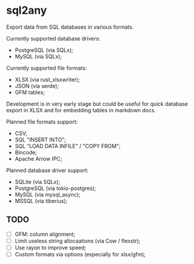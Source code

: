 # sql2any
Export data from SQL databases in various formats.

Currently supported database drivers:

- PostgreSQL (via SQLx);
- MySQL (via SQLx);

Currently supported file formats:

- XLSX (via rust_xlsxwriter);
- JSON (via serde);
- GFM tables;

Development is in very early stage but could be useful for quick database export in XLSX and for embedding tables in markdown docs.

Planned file formats support:

- CSV;
- SQL "INSERT INTO";
- SQL "LOAD DATA INFILE" / "COPY FROM";
- Bincode;
- Apache Arrow IPC;

Planned database driver support:

- SQLite (via SQLx);
- PostgreSQL (via tokio-postgres);
- MySQL (via mysql_async);
- MSSQL (via tiberius);

## TODO
- [ ] GFM: column alignment;
- [ ] Limit useless string allocaations (via Cow / flexstr);
- [ ] Use rayon to improve speed;
- [ ] Custom formats via options (especially for xlsx/gfm);